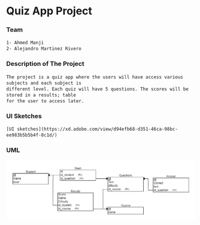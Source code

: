 # Quiz App Project

### Team
    1- Ahmed Manji 
    2- Alejandro Martinez Rivero 


### Description of The Project
    The project is a quiz app where the users will have access various subjects and each subject is 
    different level. Each quiz will have 5 questions. The scores will be stored in a results; table 
    for the user to access later.
    
### UI Sketches 
    [UI sketches](https://xd.adobe.com/view/d94efb68-d351-46ca-98bc-ee983b5b5b4f-8c1d/)

    
### UML 
![UML](./UML.jpg)

